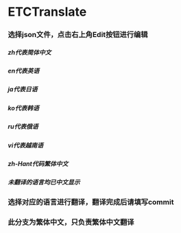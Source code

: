 # ETCTranslate

### 选择json文件，点击右上角Edit按钮进行编辑

##### zh代表简体中文
##### en代表英语
##### ja代表日语
##### ko代表韩语
##### ru代表俄语
##### vi代表越南语
##### zh-Hant代码繁体中文

##### 未翻译的语言均已中文显示

### 选择对应的语言进行翻译，翻译完成后请填写commit
### 此分支为繁体中文，只负责繁体中文翻译
